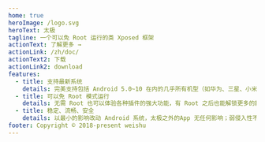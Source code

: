 ```yaml
---
home: true
heroImage: /logo.svg
heroText: 太极
tagline: 一个可以免 Root 运行的类 Xposed 框架
actionText: 了解更多 →
actionLink: /zh/doc/
actionText2: 下载
actionLink2: download
features:
  - title: 支持最新系统
    details: 完美支持包括 Android 5.0~10 在内的几乎所有机型（如华为、三星、小米，Oppo和 Vivo 等)。
  - title: 可以免 Root 模式运行
    details: 无需 Root 也可以体验各种插件的强大功能，有 Root 之后也能解锁更多的能力。
  - title: 稳定、流畅、安全
    details: 以最小的影响改动 Android 系统，太极之外的App 无任何影响；弱侵入性不易被检测；不明来源的模块无法使用保障安全。
footer: Copyright © 2018-present weishu
---
```

